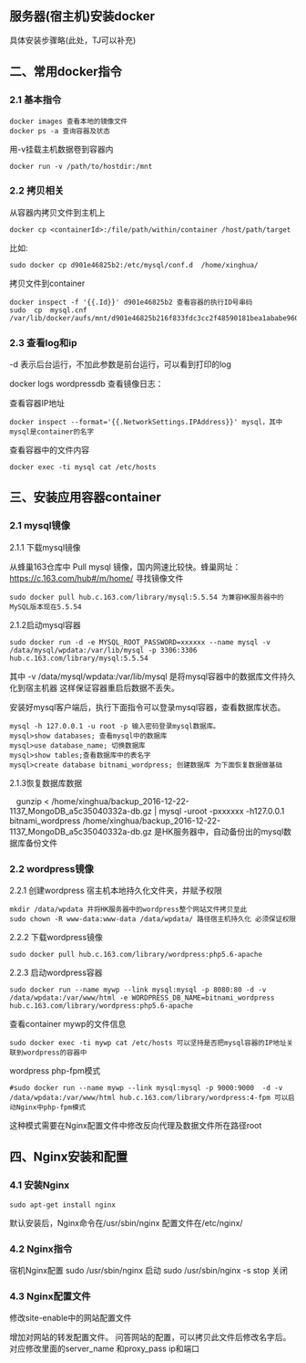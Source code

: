 
## 服务器(宿主机)安装docker
具体安装步骤略(此处，TJ可以补充)

## 二、常用docker指令

### 2.1 基本指令

    docker images 查看本地的镜像文件
    docker ps -a 查询容器及状态

用-v挂载主机数据卷到容器内
  
    docker run -v /path/to/hostdir:/mnt 

### 2.2 拷贝相关

从容器内拷贝文件到主机上

    docker cp <containerId>:/file/path/within/container /host/path/target
    
比如: 
    
    sudo docker cp d901e46825b2:/etc/mysql/conf.d  /home/xinghua/

拷贝文件到container

    docker inspect -f '{{.Id}}' d901e46825b2 查看容器的执行ID号串码
    sudo  cp  mysql.cnf /var/lib/docker/aufs/mnt/d901e46825b216f833fdc3cc2f48590181bea1ababe960669b71ac7580207dff/etc/mysql/conf.d/mysql.cnf

### 2.3 查看log和ip

-d 表示后台运行，不加此参数是前台运行，可以看到打印的log
  
  docker logs wordpressdb 查看镜像日志：

查看容器IP地址

    docker inspect --format='{{.NetworkSettings.IPAddress}}' mysql，其中mysql是container的名字

查看容器中的文件内容

    docker exec -ti mysql cat /etc/hosts
    
## 三、安装应用容器container

### 2.1 mysql镜像
2.1.1 下载mysql镜像

从蜂巢163仓库中 Pull mysql 镜像，国内网速比较快。蜂巢网址：https://c.163.com/hub#/m/home/ 寻找镜像文件

    sudo docker pull hub.c.163.com/library/mysql:5.5.54 为兼容HK服务器中的MySQL版本现在5.5.54

2.1.2启动mysql容器

    sudo docker run -d -e MYSQL_ROOT_PASSWORD=xxxxxx --name mysql -v /data/mysql/wpdata:/var/lib/mysql -p 3306:3306 hub.c.163.com/library/mysql:5.5.54
    
其中 -v /data/mysql/wpdata:/var/lib/mysql 是将mysql容器中的数据库文件持久化到宿主机器 这样保证容器重启后数据不丢失。

安装好mysql客户端后，执行下面指令可以登录mysql容器，查看数据库状态。

    mysql -h 127.0.0.1 -u root -p 输入密码登录mysql数据库。
    mysql>show databases; 查看mysql中的数据库 
    mysql>use database_name; 切换数据库
    mysql>show tables;查看数据库中的表名字
    mysql>create database bitnami_wordpress; 创建数据库 为下面恢复数据做基础
    
2.1.3恢复数据库数据

    gunzip < /home/xinghua/backup_2016-12-22-1137_MongoDB_a5c35040332a-db.gz | mysql -uroot -pxxxxxx -h127.0.0.1 bitnami_wordpress
/home/xinghua/backup_2016-12-22-1137_MongoDB_a5c35040332a-db.gz 是HK服务器中，自动备份出的mysql数据库备份文件

### 2.2 wordpress镜像

2.2.1 创建wordpress 宿主机本地持久化文件夹，并赋予权限

    mkdir /data/wpdata 并将HK服务器中的wordpress整个网站文件拷贝至此
    sudo chown -R www-data:www-data /data/wpdata/ 路径宿主机持久化 必须保证权限 

2.2.2 下载wordpress镜像

    sudo docker pull hub.c.163.com/library/wordpress:php5.6-apache
    
2.2.3 启动wordpress容器

    sudo docker run --name mywp --link mysql:mysql -p 8080:80 -d -v /data/wpdata:/var/www/html -e WORDPRESS_DB_NAME=bitnami_wordpress hub.c.163.com/library/wordpress:php5.6-apache

查看container mywp的文件信息

    sudo docker exec -ti mywp cat /etc/hosts 可以坚持是否把mysql容器的IP地址关联到wordpress的容器中

wordpress php-fpm模式

    #sudo docker run --name mywp --link mysql:mysql -p 9000:9000  -d -v /data/wpdata:/var/www/html hub.c.163.com/library/wordpress:4-fpm 可以启动Nginx中php-fpm模式 

这种模式需要在Nginx配置文件中修改反向代理及数据文件所在路径root 

## 四、Nginx安装和配置
### 4.1 安装Nginx
	
	sudo apt-get install nginx 
	
默认安装后，Nginx命令在/usr/sbin/nginx
配置文件在/etc/nginx/

### 4.2 Nginx指令
宿机Nginx配置
	sudo /usr/sbin/nginx 启动
	sudo /usr/sbin/nginx -s stop 关闭

### 4.3 Nginx配置文件
 
修改site-enable中的网站配置文件
 
增加对网站的转发配置文件。
问答网站的配置，可以拷贝此文件后修改名字后。对应修改里面的server_name 和proxy_pass ip和端口
